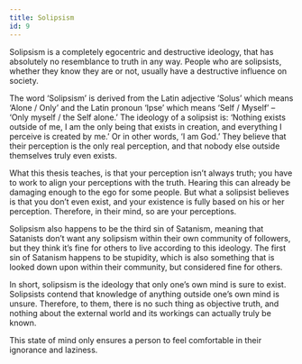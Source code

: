 ```yaml
---
title: Solipsism
id: 9
---
```


Solipsism is a completely egocentric and destructive ideology, that has absolutely no resemblance to truth in any way. People who are solipsists, whether they know they are or not, usually have a destructive influence on society.

The word ‘Solipsism’ is derived from the Latin adjective ‘Solus’ which means ‘Alone / Only’
and the Latin pronoun ‘Ipse’ which means ‘Self / Myself’ – ‘Only myself / the Self alone.’
The ideology of a solipsist is: ‘Nothing exists outside of me, I am the only being that exists in creation, and everything I perceive is created by me.’ Or in other words, ‘I am God.’ They believe that their perception is the only real perception, and that nobody else outside themselves truly even exists.

What this thesis teaches, is that your perception isn’t always truth; you have to work to align your perceptions with the truth. Hearing this can already be damaging enough to the ego for some people. But what a solipsist believes is that you don’t even exist, and your existence is fully based on his or her perception. Therefore, in their mind, so are your perceptions.

Solipsism also happens to be the third sin of Satanism, meaning that Satanists don’t want any
solipsism within their own community of followers, but they think it’s fine for others to live according to this ideology. The first sin of Satanism happens to be stupidity, which is also something that is looked down upon within their community, but considered fine for others.

In short, solipsism is the ideology that only one’s own mind is sure to exist. Solipsists contend that knowledge of anything outside one’s own mind is unsure. Therefore, to them, there is no such thing as objective truth, and nothing about the external world and its workings can actually truly be known.

This state of mind only ensures a person to feel comfortable in their ignorance and laziness.